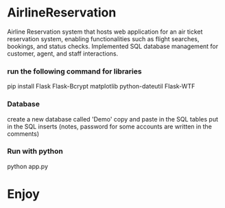 ﻿# AirlineReservation

Airline Reservation system that hosts web application for an air ticket reservation system, enabling functionalities such as flight searches, bookings, and status checks. Implemented SQL database management for customer, agent, and staff interactions.

### run the following command for libraries
pip install Flask Flask-Bcrypt matplotlib python-dateutil Flask-WTF

### Database
create a new database called 'Demo'
copy and paste in the SQL tables
put in the SQL inserts (notes, password for some accounts are written in the comments)

### Run with python

python app.py

# Enjoy 
